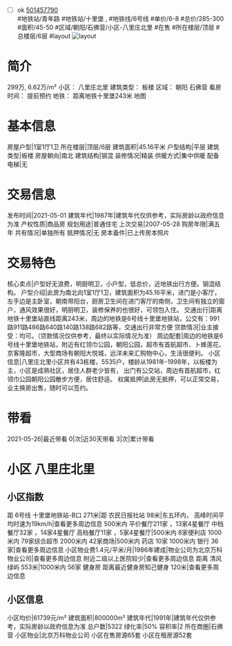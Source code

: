 - [ ] ok [501457790](https://bj.5i5j.com/ershoufang/501457790.html)  
 #地铁站/青年路 #地铁站/十里堡 ,  #地铁线/6号线
#单价/6-8 #总价/285-300 #面积/45-50   #区域/朝阳/石佛营/小区-八里庄北里 #在售 #所在楼层/顶层 #总楼层/6层 #layout 
![layout](http://image2a.5i5j.com/bdir/layout/48ef9e9ca2764435b5f419e707f253cf.jpg_P5.jpg) 
# 简介 
 299万,  6.62万/m² 
小区： 八里庄北里
建筑类型： 板楼
区域： 朝阳 石佛营
看房时间： 提前预约
地铁： 距离地铁十里堡243米 地图
# 基本信息 
 房屋户型|1室1厅1卫
所在楼层|顶层/6层
建筑面积|45.16平米
户型结构|平层
建筑类型|板楼
房屋朝向|南北
建筑结构|钢混
装修情况|精装
供暖方式|集中供暖
配备电梯|无
# 交易信息 
 发布时间|2021-05-01
建筑年代|1987年|建筑年代仅供参考，实际房龄以政府信息为准
产权性质|商品房
规划用途|普通住宅
上次交易|2007-05-28
购房年限|满五年
共有情况|单独所有
抵押情况|无
房本备件|已上传房本照片
# 交易特色 
 核心卖点|户型好无浪费，明厨明卫，小户型，低总价，近地铁出行方便。钢混结构。
户型介绍|此房为南北向1室1厅1卫，建筑面积为45.16平米，进门是小客厅，左手边是主卧室，朝南带阳台，厨房卫生间在进门客厅的南侧，卫生间有独立的窗户，通风效果很好，明厨明卫，装修保养的也很好，可领包入住。
交通出行|距离地铁十里堡站直线距离243米，周边的地铁是6号线十里堡地铁站，公交有：991路911路486路640路140路138路682路等，交通出行非常方便
贷款情况|业主接受：均可。（贷款情况仅供参考，最终以实际情况为准）
周边配套|周边的地铁是6号线十里堡地铁站，附近有红领巾公园，朝阳公园，超市有首航超市、卜蜂莲花、京客隆超市，大型商场有朝阳大悦城，远洋未来汇购物中心，生活很便利。
小区信息|八里庄北里小区共有43栋楼，5535户，楼龄从1981年-1998年，以板楼为主，小区是成熟社区，居住人群老少皆有， 出门有公交站，周边有首航超市，红领巾公园朝阳公园散步方便，居住舒适。
权属抵押|此房无抵押，可以正常交易，业主换房出售，随时可以签约。
# 带看 
 2021-05-26|最近带看	 0|次|近30天带看	 3|次|累计带看
# 小区 八里庄北里
## 小区指数 
 距 6号线 十里堡地铁站-B口 271米|距 农民日报社站 98米|东五环内， 高峰时间平均时速为19km/h|查看更多周边信息
500米内 平价餐厅211家 ，13家4星餐厅
中档餐厅32家 ，14家4星餐厅
高档餐厅11家 ，5家4星餐厅|500米内 8家便利店
1000米内 79家综合超市
2000米内 42家商场|500米内 药店 10家
1000米内 银行 36家|查看更多周边信息
小区物业费1.4元/平米/月|1986年建成|物业公司为北京万科物业公司|查看更多周边信息
附近二级以上医院较少|查看更多周边信息
距离 清风绿屿 553米|1000米内 56家 健身房
距离最近健身房知己健身 120米|查看更多周边信息
## 小区信息 
 小区均价|61739元/m²
建筑面积|800000m²
建筑年代|1991年|建筑年代仅供参考，实际房龄以政府信息为准
总户数|5322
绿化率|50%
容积率|2
所在商圈|石佛营
小区物业|北京万科物业公司
小区在售房源65套
小区在租房源52套
